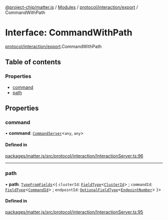 [@project-chip/matter.js](../README.md) / [Modules](../modules.md) / [protocol/interaction/export](../modules/protocol_interaction_export.md) / CommandWithPath

# Interface: CommandWithPath

[protocol/interaction/export](../modules/protocol_interaction_export.md).CommandWithPath

## Table of contents

### Properties

- [command](protocol_interaction_export.CommandWithPath.md#command)
- [path](protocol_interaction_export.CommandWithPath.md#path)

## Properties

### command

• **command**: [`CommandServer`](../classes/cluster_export.CommandServer.md)<`any`, `any`\>

#### Defined in

[packages/matter.js/src/protocol/interaction/InteractionServer.ts:96](https://github.com/project-chip/matter.js/blob/be83914/packages/matter.js/src/protocol/interaction/InteractionServer.ts#L96)

___

### path

• **path**: [`TypeFromFields`](../modules/tlv_export.md#typefromfields)<{ `clusterId`: [`FieldType`](tlv_export.FieldType.md)<[`ClusterId`](../modules/datatype_export.md#clusterid)\> ; `commandId`: [`FieldType`](tlv_export.FieldType.md)<[`CommandId`](../modules/datatype_export.md#commandid)\> ; `endpointId`: [`OptionalFieldType`](tlv_export.OptionalFieldType.md)<[`EndpointNumber`](../modules/datatype_export.md#endpointnumber)\>  }\>

#### Defined in

[packages/matter.js/src/protocol/interaction/InteractionServer.ts:95](https://github.com/project-chip/matter.js/blob/be83914/packages/matter.js/src/protocol/interaction/InteractionServer.ts#L95)
